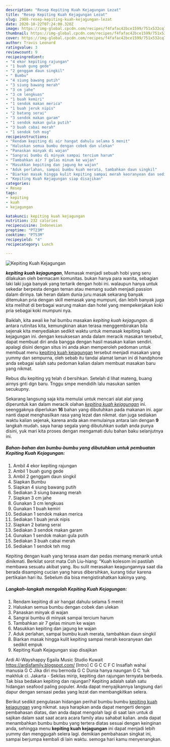 ```yaml
---
description: "Resep Kepiting Kuah Kejagungan Lezat"
title: "Resep Kepiting Kuah Kejagungan Lezat"
slug: 2908-resep-kepiting-kuah-kejagungan-lezat
date: 2020-10-22T07:24:00.320Z
image: https://img-global.cpcdn.com/recipes/f4fafac42bce1599/751x532cq70/kepiting-kuah-kejagungan-foto-resep-utama.jpg
thumbnail: https://img-global.cpcdn.com/recipes/f4fafac42bce1599/751x532cq70/kepiting-kuah-kejagungan-foto-resep-utama.jpg
cover: https://img-global.cpcdn.com/recipes/f4fafac42bce1599/751x532cq70/kepiting-kuah-kejagungan-foto-resep-utama.jpg
author: Travis Leonard
ratingvalue: 3
reviewcount: 9
recipeingredient:
- "4 ekor kepiting rajungan"
- "1 buah gung gede"
- "2 genggam daun singkil"
- " Bumbu"
- "4 siung bawang putih"
- "3 siung bawang merah"
- "3 cm jahe"
- "3 cm lengkuas"
- "1 buah kemiri"
- "1 sendok makan merica"
- "1 buah jeruk nipis"
- "2 batang serai"
- "3 sendok makan garam"
- "1 sendok makan gula putih"
- "3 buah cabai merah"
- "1 sendok teh msg"
recipeinstructions:
- "Rendam kepiting di air hangat dahulu selama 5 menit"
- "Haluskan semua bumbu dengan cobek dan ulekan"
- "Panaskan minyak di wajan"
- "Sangrai bumbu di minyak sampai tercium harum"
- "Tambahkan air 7 gelas minum ke wajan"
- "Masukkan kepiting dan jagung ke wajan"
- "Aduk perlahan, sampai bumbu kuah merata, tambahkan daun singkil"
- "Biarkan masak hingga kulit kepiting sampai merah keoranyean dan sedikit empuk"
- "Kepiting Kuah Kejagungan siap disajikan"
categories:
- Resep
tags:
- kepiting
- kuah
- kejagungan

katakunci: kepiting kuah kejagungan 
nutrition: 232 calories
recipecuisine: Indonesian
preptime: "PT23M"
cooktime: "PT53M"
recipeyield: "4"
recipecategory: Lunch

---
```



![Kepiting Kuah Kejagungan](https://img-global.cpcdn.com/recipes/f4fafac42bce1599/751x532cq70/kepiting-kuah-kejagungan-foto-resep-utama.jpg)

<b><i>kepiting kuah kejagungan</i></b>, Memasak menjadi sebuah hobi yang seru dilakukan oleh bermacam komunitas. bukan hanya para wanita, sebagian laki laki juga banyak yang tertarik dengan hobi ini. walaupun hanya untuk sekedar berpesta dengan teman atau memang sudah menjadi passion dalam dirinya. tak heran dalam dunia juru masak sekarang banyak ditemukan pria dengan skill memasak yang mumpuni, dan lebih banyak juga kita melihat di berbagai warung makan dan hotel yang mempekerjakan koki pria sebagai koki mumpuni nya.

Baiklah, kita awali ke hal bumbu masakan <i>kepiting kuah kejagungan</i>. di antara rutinitas kita, kemungkinan akan terasa menggembirakan bila sejenak kita menyediakan sedikit waktu untuk memasak kepiting kuah kejagungan ini. dengan kesuksesan anda dalam meracik masakan tersebut, dapat membuat diri anda bangga dengan hasil masakan kalian sendiri. apalagi disini dengan situs ini anda akan memperoleh pedoman untuk membuat menu <u>kepiting kuah kejagungan</u> tersebut menjadi masakan yang yummy dan sempurna, oleh sebab itu tandai alamat laman ini di handphone anda sebagai salah satu pedoman kalian dalam membuat masakan baru yang nikmat.

Rebus dlu kepiting yg telah d bersihkan. Setelah d lihat mateng, buang airnys gnti dgn baru. Tnggu smpe mendidih lalu masukan santen secukupny.


Sekarang langsung saja kita memulai untuk mencari alat alat yang diperuntuk kan dalam meracik olahan <u><i>kepiting kuah kejagungan</i></u> ini. seenggaknya diperlukan <b>16</b> bahan yang dibutuhkan pada makanan ini. agar nanti dapat menghasilkan rasa yang lezat dan nikmat. dan juga sediakan waktu kalian sejenak, karena anda akan memulainya antara lain dengan <b>9</b> langkah mudah. saya harap segala yang dibutuhkan sudah anda punya disini, yuk mari kita proses dengan mengamati dulu bahan baku selanjutnya ini.

<!--inarticleads1-->

##### Bahan-bahan dan bumbu-bumbu yang dibutuhkan untuk pembuatan Kepiting Kuah Kejagungan:

1. Ambil 4 ekor kepiting rajungan
1. Ambil 1 buah gung gede
1. Ambil 2 genggam daun singkil
1. Siapkan  Bumbu
1. Siapkan 4 siung bawang putih
1. Sediakan 3 siung bawang merah
1. Siapkan 3 cm jahe
1. Gunakan 3 cm lengkuas
1. Gunakan 1 buah kemiri
1. Sediakan 1 sendok makan merica
1. Sediakan 1 buah jeruk nipis
1. Siapkan 2 batang serai
1. Sediakan 3 sendok makan garam
1. Gunakan 1 sendok makan gula putih
1. Sediakan 3 buah cabai merah
1. Sediakan 1 sendok teh msg


Kepiting dengan kuah yang terasa asam dan pedas memang menarik untuk dinikmati. Berkilat sorot mata Coh Liu-hiang: &#34;Kuah kolesom ini pastilah membawa sesuatu akibat yang. Ibu sulit merasakan keagungannya saat dia berada disamping cucian yang harus dibersihkan, kurang tidur karena pertikaian hari itu. Sebelum dia bisa mengistirahatkan kakinya yang. 

<!--inarticleads2-->

##### Langkah-langkah mengolah Kepiting Kuah Kejagungan:

1. Rendam kepiting di air hangat dahulu selama 5 menit
1. Haluskan semua bumbu dengan cobek dan ulekan
1. Panaskan minyak di wajan
1. Sangrai bumbu di minyak sampai tercium harum
1. Tambahkan air 7 gelas minum ke wajan
1. Masukkan kepiting dan jagung ke wajan
1. Aduk perlahan, sampai bumbu kuah merata, tambahkan daun singkil
1. Biarkan masak hingga kulit kepiting sampai merah keoranyean dan sedikit empuk
1. Kepiting Kuah Kejagungan siap disajikan


Ardi Al-Wayshappy Egaila Music Studio Kuwait https://ardisfamily.blogspot.com/ [Intro] C G C C F C Insaflah wahai manusia G C Jika diri mu bernoda G C Dunia hanya naungan G C &#39;tuk makhluk ci. Jakarta - Sekilas mirip, kepiting dan rajungan ternyata berbeda. Tak bisa bedakan kepiting dan rajungan? Kepiting adalah salah satu hidangan seafood paling populer. Anda dapat menyajikannya langsung dari dapur dengan sensasi pedas yang lezat dan membangkitkan selera. 

Berikut sedikit pengulasan hidangan perihal bumbu bumbu <u>kepiting kuah kejagungan</u> yang nikmat. saya harapkan anda dapat mengerti dengan pembahasan diatas, dan anda dapat mengolah lagi di saat lain untuk di sajikan dalam saat saat acara acara family atau sahabat kalian. anda dapat menambahkan bumbu bumbu yang tertera diatas sesuai dengan keinginan anda, sehingga menu <b>kepiting kuah kejagungan</b> ini dapat menjadi lebih yummy dan menggugah selera lagi. demikian pembahasan singkat ini, sampai berjumpa kembali di lain waktu. semoga hari kamu menyenangkan.
